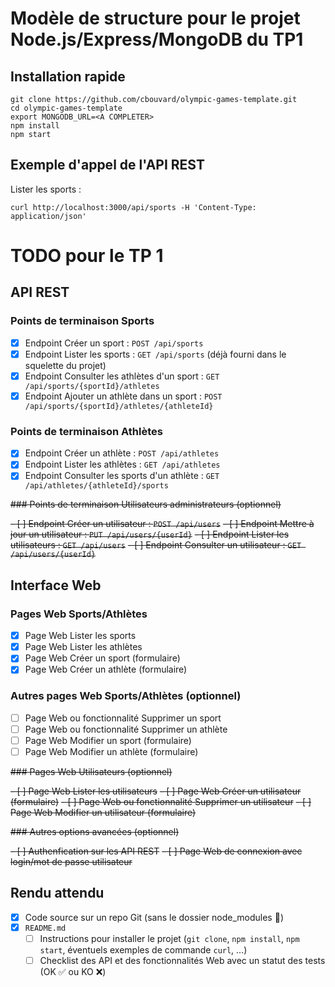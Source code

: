 # Modèle de structure pour le projet Node.js/Express/MongoDB du TP1

## Installation rapide

```shell
git clone https://github.com/cbouvard/olympic-games-template.git
cd olympic-games-template
export MONGODB_URL=<A COMPLETER>
npm install
npm start
```

## Exemple d'appel de l'API REST

Lister les sports :

```shell
curl http://localhost:3000/api/sports -H 'Content-Type: application/json'
```


# TODO pour le TP 1

## API REST

### Points de terminaison Sports

- [x] Endpoint Créer un sport : `POST /api/sports`
- [x] Endpoint Lister les sports : `GET /api/sports` (déjà fourni dans le squelette du projet)
- [x] Endpoint Consulter les athlètes d'un sport : `GET /api/sports/{sportId}/athletes`
- [x] Endpoint Ajouter un athlète dans un sport : `POST /api/sports/{sportId}/athletes/{athleteId}`

### Points de terminaison Athlètes

- [x] Endpoint Créer un athlète : `POST /api/athletes`
- [x] Endpoint Lister les athlètes : `GET /api/athletes`
- [x] Endpoint Consulter les sports d'un athlète : `GET /api/athletes/{athleteId}/sports`

~~### Points de terminaison Utilisateurs administrateurs (optionnel)~~

~~- [ ] Endpoint Créer un utilisateur : `POST /api/users`~~
~~- [ ] Endpoint Mettre à jour un utilisateur : `PUT /api/users/{userId}`~~
~~- [ ] Endpoint Lister les utilisateurs : `GET /api/users`~~
~~- [ ] Endpoint Consulter un utilisateur : `GET /api/users/{userId}`~~

## Interface Web

### Pages Web Sports/Athlètes

- [x] Page Web Lister les sports
- [x] Page Web Lister les athlètes
- [x] Page Web Créer un sport (formulaire)
- [x] Page Web Créer un athlète (formulaire)

### Autres pages Web Sports/Athlètes (optionnel)

- [ ] Page Web ou fonctionnalité Supprimer un sport
- [ ] Page Web ou fonctionnalité Supprimer un athlète
- [ ] Page Web Modifier un sport (formulaire)
- [ ] Page Web Modifier un athlète (formulaire)

~~### Pages Web Utilisateurs (optionnel)~~

~~- [ ] Page Web Lister les utilisateurs~~
~~- [ ] Page Web Créer un utilisateur (formulaire)~~
~~- [ ] Page Web ou fonctionnalité Supprimer un utilisateur~~
~~- [ ] Page Web Modifier un utilisateur (formulaire)~~

~~### Autres options avancées (optionnel)~~

~~- [ ] Authenfication sur les API REST~~
~~- [ ] Page Web de connexion avec login/mot de passe utilisateur~~

## Rendu attendu

- [x] Code source sur un repo Git (sans le dossier node_modules 🙏)
- [x] `README.md`
  - [ ] Instructions pour installer le projet (`git clone`, `npm install`, `npm start`, éventuels exemples de commande `curl`, ...)
  - [ ] Checklist des API et des fonctionnalités Web avec un statut des tests (OK ✅ ou KO ❌)
